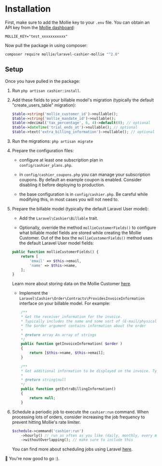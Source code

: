 # Installation

First, make sure to add the Mollie key to your `.env` file. You can obtain an API key from the [Mollie dashboard](https://www.mollie.com/dashboard/developers/api-keys):

```dotenv
MOLLIE_KEY="test_xxxxxxxxxxx"
```

Now pull the package in using composer:

```bash
composer require mollie/laravel-cashier-mollie "^2.0"
```

## Setup

Once you have pulled in the package:

1. Run `php artisan cashier:install`.

2. Add these fields to your billable model's migration (typically the default "create_users_table" migration):

    ```php
    $table->string('mollie_customer_id')->nullable();
    $table->string('mollie_mandate_id')->nullable();
    $table->decimal('tax_percentage', 6, 4)->default(0); // optional
    $table->dateTime('trial_ends_at')->nullable(); // optional
    $table->text('extra_billing_information')->nullable(); // optional
    ```

3. Run the migrations: `php artisan migrate`

4. Prepare the configuration files:

    - configure at least one subscription plan in `config/cashier_plans.php`.

    - in `config/cashier_coupons.php` you can manage your subscription coupons. By default an example coupon is enabled. Consider
      disabling it before deploying to production.

    - the base configuration is in `config/cashier.php`. Be careful while modifying this, in most cases you will not need
      to.

5. Prepare the billable model (typically the default Laravel User model):

    - Add the `Laravel\Cashier\Billable` trait.

    - Optionally, override the method `mollieCustomerFields()` to configure what billable model fields are stored while creating the Mollie Customer.
      Out of the box the `mollieCustomerFields()` method uses the default Laravel User model fields:

    ```php
    public function mollieCustomerFields() {
        return [
            'email' => $this->email,
            'name' => $this->name,
        ];
    }
    ```
   Learn more about storing data on the Mollie Customer [here](https://docs.mollie.com/reference/v2/customers-api/create-customer#parameters).

    - Implement the `Laravel\Cashier\Order\Contracts\ProvidesInvoiceInformation` interface on your billable model. For example:

    ```php
        /**
        * Get the receiver information for the invoice.
        * Typically includes the name and some sort of (E-mail/physical) address.
        * The $order argument contains information about the order
        *
        * @return array An array of strings
        */
        public function getInvoiceInformation( $order )
        {
            return [$this->name, $this->email];
        }
        
        /**
        * Get additional information to be displayed on the invoice. Typically a note provided by the customer.
        *
        * @return string|null
        */
        public function getExtraBillingInformation()
        {
            return null;
        }
    ```

6. Schedule a periodic job to execute the `cashier:run` command. When processing lots of orders, consider increasing the job frequency to prevent hitting Mollie's rate limiter.

    ```php
    $schedule->command('cashier:run')
        ->hourly() // run as often as you like (daily, monthly, every minute, ...)
        ->withoutOverlapping(); // make sure to include this
    ```

    You can find more about scheduling jobs using Laravel [here](https://laravel.com/docs/scheduling).

🎉 You're now good to go :).
